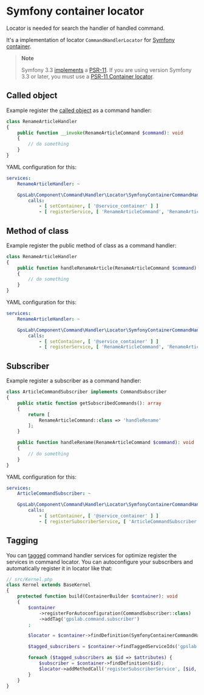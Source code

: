 Symfony container locator
=========================

Locator is needed for search the handler of handled command.

It's a implementation of locator `CommandHandlerLocator` for
[Symfony container](https://github.com/symfony/dependency-injection).

> **Note**
>
> Symfony 3.3 [implements](http://symfony.com/blog/new-in-symfony-3-3-psr-11-containers) a
> [PSR-11](https://github.com/php-fig/fig-standards/blob/master/accepted/PSR-11-container.md). If you are using version
> Symfony 3.3 or later, you must use a [PSR-11 Container locator](psr-11_container.md).

## Called object

Example register the [called object](http://php.net/manual/en/language.oop5.magic.php#object.invoke) as a command handler:

```php
class RenameArticleHandler
{
    public function __invoke(RenameArticleCommand $command): void
    {
        // do something
    }
}
```

YAML configuration for this:

```yml
services:
    RenameArticleHandler: ~

    GpsLab\Component\Command\Handler\Locator\SymfonyContainerCommandHandlerLocator:
        calls:
            - [ setContainer, [ '@service_container' ] ]
            - [ registerService, [ 'RenameArticleCommand', 'RenameArticleHandler' ] ]
```

## Method of class

Example register the public method of class as a command handler:

```php
class RenameArticleHandler
{
    public function handleRenameArticle(RenameArticleCommand $command): void
    {
        // do something
    }
}
```

YAML configuration for this:

```yml
services:
    RenameArticleHandler: ~

    GpsLab\Component\Command\Handler\Locator\SymfonyContainerCommandHandlerLocator:
        calls:
            - [ setContainer, [ '@service_container' ] ]
            - [ registerService, [ 'RenameArticleCommand', 'RenameArticleHandler', 'handleRenameArticle' ] ]
```

## Subscriber

Example register a subscriber as a command handler:

```php
class ArticleCommandSubscriber implements CommandSubscriber
{
    public static function getSubscribedCommands(): array
    {
        return [
            RenameArticleCommand::class => 'handleRename'
        ];
    }

    public function handleRename(RenameArticleCommand $command): void
    {
        // do something
    }
}
```

YAML configuration for this:

```yml
services:
    ArticleCommandSubscriber: ~

    GpsLab\Component\Command\Handler\Locator\SymfonyContainerCommandHandlerLocator:
        calls:
            - [ setContainer, [ '@service_container' ] ]
            - [ registerSubscriberService, [ 'ArticleCommandSubscriber', 'ArticleCommandSubscriber' ] ]
```

## Tagging

You can [tagged](https://symfony.com/doc/current/service_container/tags.html) command handler services for optimize
register the services in command locator. You can autoconfigure your subscribers and automatically register it in
locator like that:

```php
// src/Kernel.php
class Kernel extends BaseKernel
{
    protected function build(ContainerBuilder $container): void
    {
        $container
            ->registerForAutoconfiguration(CommandSubscriber::class)
            ->addTag('gpslab.command.subscriber')
        ;

        $locator = $container->findDefinition(SymfonyContainerCommandHandlerLocator::class);

        $tagged_subscribers = $container->findTaggedServiceIds('gpslab.command.subscriber');

        foreach ($tagged_subscribers as $id => $attributes) {
            $subscriber = $container->findDefinition($id);
            $locator->addMethodCall('registerSubscriberService', [$id, $subscriber->getClass()]);
        }
    }
}
```
